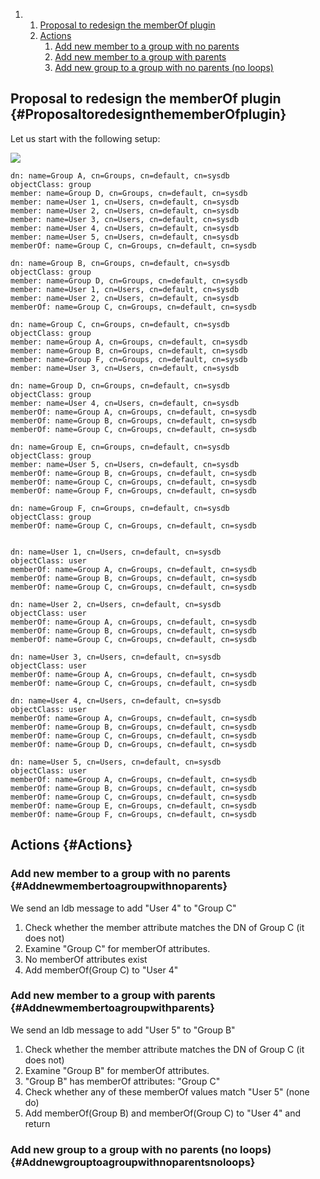 <div class="wiki-toc">

1.  1.  [Proposal to redesign the memberOf
        plugin](#ProposaltoredesignthememberOfplugin)
    2.  [Actions](#Actions)
        1.  [Add new member to a group with no
            parents](#Addnewmembertoagroupwithnoparents)
        2.  [Add new member to a group with
            parents](#Addnewmembertoagroupwithparents)
        3.  [Add new group to a group with no parents (no
            loops)](#Addnewgrouptoagroupwithnoparentsnoloops)

</div>

Proposal to redesign the memberOf plugin {#ProposaltoredesignthememberOfplugin}
----------------------------------------

Let us start with the following setup:

[![](https://fedorahosted.org/sssd/raw-attachment/wiki/DesignDocs/MemberOfv2/nestedgroups.png)](https://fedorahosted.org/sssd/attachment/wiki/DesignDocs/MemberOfv2/nestedgroups.png)

``` {.wiki}
dn: name=Group A, cn=Groups, cn=default, cn=sysdb
objectClass: group
member: name=Group D, cn=Groups, cn=default, cn=sysdb
member: name=User 1, cn=Users, cn=default, cn=sysdb
member: name=User 2, cn=Users, cn=default, cn=sysdb
member: name=User 3, cn=Users, cn=default, cn=sysdb
member: name=User 4, cn=Users, cn=default, cn=sysdb
member: name=User 5, cn=Users, cn=default, cn=sysdb
memberOf: name=Group C, cn=Groups, cn=default, cn=sysdb

dn: name=Group B, cn=Groups, cn=default, cn=sysdb
objectClass: group
member: name=Group D, cn=Groups, cn=default, cn=sysdb
member: name=User 1, cn=Users, cn=default, cn=sysdb
member: name=User 2, cn=Users, cn=default, cn=sysdb
memberOf: name=Group C, cn=Groups, cn=default, cn=sysdb

dn: name=Group C, cn=Groups, cn=default, cn=sysdb
objectClass: group
member: name=Group A, cn=Groups, cn=default, cn=sysdb
member: name=Group B, cn=Groups, cn=default, cn=sysdb
member: name=Group F, cn=Groups, cn=default, cn=sysdb
member: name=User 3, cn=Users, cn=default, cn=sysdb

dn: name=Group D, cn=Groups, cn=default, cn=sysdb
objectClass: group
member: name=User 4, cn=Users, cn=default, cn=sysdb
memberOf: name=Group A, cn=Groups, cn=default, cn=sysdb
memberOf: name=Group B, cn=Groups, cn=default, cn=sysdb
memberOf: name=Group C, cn=Groups, cn=default, cn=sysdb

dn: name=Group E, cn=Groups, cn=default, cn=sysdb
objectClass: group
member: name=User 5, cn=Users, cn=default, cn=sysdb
memberOf: name=Group B, cn=Groups, cn=default, cn=sysdb
memberOf: name=Group C, cn=Groups, cn=default, cn=sysdb
memberOf: name=Group F, cn=Groups, cn=default, cn=sysdb

dn: name=Group F, cn=Groups, cn=default, cn=sysdb
objectClass: group
memberOf: name=Group C, cn=Groups, cn=default, cn=sysdb


dn: name=User 1, cn=Users, cn=default, cn=sysdb
objectClass: user
memberOf: name=Group A, cn=Groups, cn=default, cn=sysdb
memberOf: name=Group B, cn=Groups, cn=default, cn=sysdb
memberOf: name=Group C, cn=Groups, cn=default, cn=sysdb

dn: name=User 2, cn=Users, cn=default, cn=sysdb
objectClass: user
memberOf: name=Group A, cn=Groups, cn=default, cn=sysdb
memberOf: name=Group B, cn=Groups, cn=default, cn=sysdb
memberOf: name=Group C, cn=Groups, cn=default, cn=sysdb

dn: name=User 3, cn=Users, cn=default, cn=sysdb
objectClass: user
memberOf: name=Group A, cn=Groups, cn=default, cn=sysdb
memberOf: name=Group C, cn=Groups, cn=default, cn=sysdb

dn: name=User 4, cn=Users, cn=default, cn=sysdb
objectClass: user
memberOf: name=Group A, cn=Groups, cn=default, cn=sysdb
memberOf: name=Group B, cn=Groups, cn=default, cn=sysdb
memberOf: name=Group C, cn=Groups, cn=default, cn=sysdb
memberOf: name=Group D, cn=Groups, cn=default, cn=sysdb

dn: name=User 5, cn=Users, cn=default, cn=sysdb
objectClass: user
memberOf: name=Group A, cn=Groups, cn=default, cn=sysdb
memberOf: name=Group B, cn=Groups, cn=default, cn=sysdb
memberOf: name=Group C, cn=Groups, cn=default, cn=sysdb
memberOf: name=Group E, cn=Groups, cn=default, cn=sysdb
memberOf: name=Group F, cn=Groups, cn=default, cn=sysdb
```

Actions {#Actions}
-------

### Add new member to a group with no parents {#Addnewmembertoagroupwithnoparents}

We send an ldb message to add "User 4" to "Group C"

1.  Check whether the member attribute matches the DN of Group C (it
    does not)
2.  Examine "Group C" for memberOf attributes.
3.  No memberOf attributes exist
4.  Add memberOf(Group C) to "User 4"

### Add new member to a group with parents {#Addnewmembertoagroupwithparents}

We send an ldb message to add "User 5" to "Group B"

1.  Check whether the member attribute matches the DN of Group C (it
    does not)
2.  Examine "Group B" for memberOf attributes.
3.  "Group B" has memberOf attributes: "Group C"
4.  Check whether any of these memberOf values match "User 5" (none do)
5.  Add memberOf(Group B) and memberOf(Group C) to "User 4" and return

### Add new group to a group with no parents (no loops) {#Addnewgrouptoagroupwithnoparentsnoloops}
